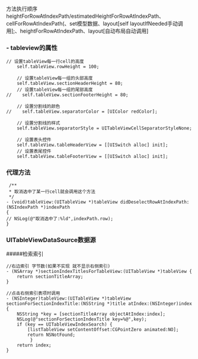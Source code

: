 方法执行顺序 heightForRowAtIndexPath/estimatedHeightForRowAtIndexPath、cellForRowAtIndexPath(、set模型数据、layout[self layoutIfNeeded手动调用];、heightForRowAtIndexPath、layout[自动布局自动调用]

### - tableview的属性

```
// 设置tableView每一行cell的高度
    self.tableView.rowHeight = 100;
    
    // 设置tableView每一组的头部高度
    self.tableView.sectionHeaderHeight = 80;
    // 设置tableView每一组的尾部高度
//    self.tableView.sectionFooterHeight = 80;
    
    // 设置分割线的颜色
//    self.tableView.separatorColor = [UIColor redColor];
    
    // 设置分割线的样式
    self.tableView.separatorStyle = UITableViewCellSeparatorStyleNone;
    
    // 设置表头控件
    self.tableView.tableHeaderView = [[UISwitch alloc] init];
    // 设置表尾控件
    self.tableView.tableFooterView = [[UISwitch alloc] init];
```


###  代理方法 

```
 /** 
 * 取消选中了某一行cell就会调用这个方法
 */
- (void)tableView:(UITableView *)tableView didDeselectRowAtIndexPath:(NSIndexPath *)indexPath
{
// NSLog(@"取消选中了:%ld",indexPath.row);
}
```
### UITableViewDataSource数据源
#####检索索引


```
//右边索引 字节数(如果不实现 就不显示右侧索引)
- (NSArray *)sectionIndexTitlesForTableView:(UITableView *)tableView {
    return sectionTitleArray;
}

//点击右侧索引表项时调用
- (NSInteger)tableView:(UITableView *)tableView sectionForSectionIndexTitle:(NSString *)title atIndex:(NSInteger)index {
    NSString *key = [sectionTitleArray objectAtIndex:index];
    NSLog(@"sectionForSectionIndexTitle key=%@",key);
    if (key == UITableViewIndexSearch) {
        [listTableView setContentOffset:CGPointZero animated:NO];
        return NSNotFound;
         }
    return index;
}
```